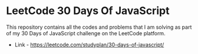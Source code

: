 # LeetCode 30 Days Of JavaScript

This repository contains all the codes and problems that I am solving as part of my 30 Days of JavaScript challenge on the LeetCode platform.

* Link - https://leetcode.com/studyplan/30-days-of-javascript/


